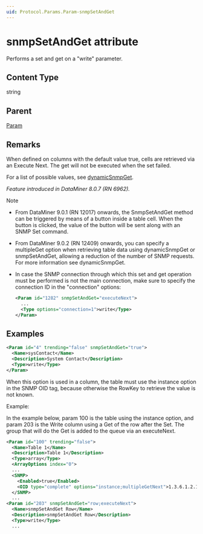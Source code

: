 ```yaml
---
uid: Protocol.Params.Param-snmpSetAndGet
---
```


# snmpSetAndGet attribute

Performs a set and get on a "write" parameter.

## Content Type

string

## Parent

[Param](xref:Protocol.Params.Param)

## Remarks

When defined on columns with the default value true, cells are retrieved via an Execute Next. The get will not be executed when the set failed.

For a list of possible values, see [dynamicSnmpGet](xref:Protocol.Params.Param.Type-dynamicSnmpGet).

*Feature introduced in DataMiner 8.0.7 (RN 6962).*

> [!NOTE]
>
> - From DataMiner 9.0.1 (RN 12017) onwards, the SnmpSetAndGet method can be triggered by means of a button inside a table cell. When the button is clicked, the value of the button will be sent along with an SNMP Set command.
>
> - From DataMiner 9.0.2 (RN 12409) onwards, you can specify a multipleGet option when retrieving table data using dynamicSnmpGet or snmpSetAndGet, allowing a reduction of the number of SNMP requests. For more information see dynamicSnmpGet.
>
> - In case the SNMP connection through which this set and get operation must be performed is not the main connection, make sure to specify the connection ID in the "connection" options:
>
>    ```xml
>    <Param id="1282" snmpSetAndGet="executeNext">
>      ...
>      <Type options="connection=1">write</Type>
>    </Param>
>     ```

## Examples

```xml
<Param id="4" trending="false" snmpSetAndGet="true">
  <Name>sysContact</Name>
  <Description>System Contact</Description>
  <Type>write</Type>
</Param>
```

When this option is used in a column, the table must use the instance option in the SNMP OID tag, because otherwise the RowKey to retrieve the value is not known.

Example:

In the example below, param 100 is the table using the instance option, and param 203 is the Write column using a Get of the row after the Set. The group that will do the Get is added to the queue via an executeNext.

```xml
<Param id="100" trending="false">
  <Name>Table 1</Name>
  <Description>Table 1</Description>
  <Type>array</Type>
  <ArrayOptions index="0">
  ...
  <SNMP>
    <Enabled>true</Enabled>
    <OID type="complete" options="instance;multipleGetNext">1.3.6.1.2.1.1.8</OID>
  </SNMP>
  ...
<Param id="203" snmpSetAndGet="row;executeNext">
  <Name>snmpSetAndGet Row</Name>
  <Description>snmpSetAndGet Row</Description>
  <Type>write</Type>
  ...
```
